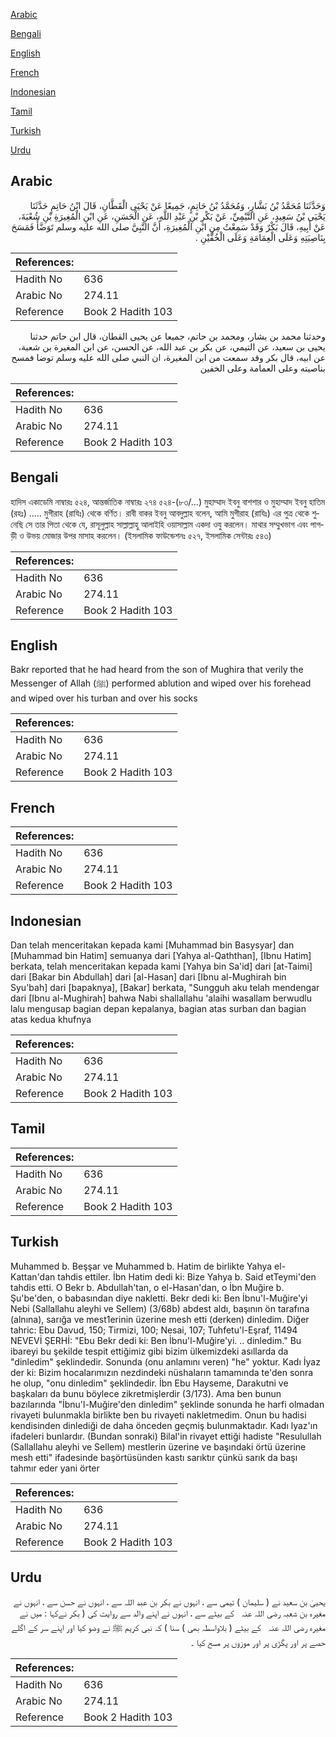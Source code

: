 [Arabic](#arabic)

[Bengali](#bengali)

[English](#english)

[French](#french)

[Indonesian](#indonesian)

[Tamil](#tamil)

[Turkish](#turkish)

[Urdu](#urdu)

## Arabic


<div dir="rtl" lang="ar" style={{fontSize:'larger',backgroundColor:'#f8f9fa',padding:20}}>
وَحَدَّثَنَا مُحَمَّدُ بْنُ بَشَّارٍ، وَمُحَمَّدُ بْنُ حَاتِمٍ، جَمِيعًا عَنْ يَحْيَى الْقَطَّانِ، قَالَ ابْنُ حَاتِمٍ حَدَّثَنَا يَحْيَى بْنُ سَعِيدٍ، عَنِ التَّيْمِيِّ، عَنْ بَكْرِ بْنِ عَبْدِ اللَّهِ، عَنِ الْحَسَنِ، عَنِ ابْنِ الْمُغِيرَةِ بْنِ شُعْبَةَ، عَنْ أَبِيهِ، قَالَ بَكْرٌ وَقَدْ سَمِعْتُ مِنِ ابْنِ الْمُغِيرَةِ، أَنَّ النَّبِيَّ صلى الله عليه وسلم تَوَضَّأَ فَمَسَحَ بِنَاصِيَتِهِ وَعَلَى الْعِمَامَةِ وَعَلَى الْخُفَّيْنِ ‏.‏
</div>
<div style={{backgroundColor:'#f8f9fa',padding:20, marginBottom: 10}}><table> <thead> <tr> <th>References:</th> <th></th> </tr> </thead> <tbody><tr><td>Hadith No</td><td>636</td></tr><tr><td>Arabic No</td><td>274.11</td></tr><tr><td>Reference</td><td>Book 2 Hadith 103</td></tr></tbody></table></div>


<div dir="rtl" lang="ar" style={{fontSize:'larger',backgroundColor:'#f8f9fa',padding:20}}>
وحدثنا محمد بن بشار، ومحمد بن حاتم، جميعا عن يحيى القطان، قال ابن حاتم حدثنا يحيى بن سعيد، عن التيمي، عن بكر بن عبد الله، عن الحسن، عن ابن المغيرة بن شعبة، عن ابيه، قال بكر وقد سمعت من ابن المغيرة، ان النبي صلى الله عليه وسلم توضا فمسح بناصيته وعلى العمامة وعلى الخفين
</div>
<div style={{backgroundColor:'#f8f9fa',padding:20, marginBottom: 10}}><table> <thead> <tr> <th>References:</th> <th></th> </tr> </thead> <tbody><tr><td>Hadith No</td><td>636</td></tr><tr><td>Arabic No</td><td>274.11</td></tr><tr><td>Reference</td><td>Book 2 Hadith 103</td></tr></tbody></table></div>

## Bengali


<div dir="ltr" lang="bn" style={{fontSize:'larger',backgroundColor:'#f8f9fa',padding:20}}>
হাদিস একাডেমি নাম্বারঃ ৫২৪, আন্তর্জাতিক নাম্বারঃ ২৭৪ ৫২৪-(৮৩/...) মুহাম্মাদ ইবনু বাশশার ও মুহাম্মাদ ইবনু হাতিম (রহঃ) ..... মুগীরাহ (রাযিঃ) থেকে বর্ণিত। রাবী বাকর ইবনু আবদুল্লাহ বলেন, আমি মুগীরাহ (রাযিঃ) এর পুত্র থেকে শুনেছি সে তার পিতা থেকে যে, রাসূলুল্লাহ সাল্লাল্লাহু আলাইহি ওয়াসাল্লাম একদা ওযু করলেন। মাথার সম্মুখভাগ এবং পাগড়ী ও উভয় মোজার উপর মাসাহ করলেন। (ইসলামিক ফাউন্ডেশনঃ ৫২৭, ইসলামিক সেন্টারঃ ৫৪৩)
</div>
<div style={{backgroundColor:'#f8f9fa',padding:20, marginBottom: 10}}><table> <thead> <tr> <th>References:</th> <th></th> </tr> </thead> <tbody><tr><td>Hadith No</td><td>636</td></tr><tr><td>Arabic No</td><td>274.11</td></tr><tr><td>Reference</td><td>Book 2 Hadith 103</td></tr></tbody></table></div>

## English


<div dir="ltr" lang="en" style={{fontSize:'larger',backgroundColor:'#f8f9fa',padding:20}}>
Bakr reported that he had heard from the son of Mughira that verily the Messenger of Allah (ﷺ) performed ablution and wiped over his forehead and wiped over his turban and over his socks
</div>
<div style={{backgroundColor:'#f8f9fa',padding:20, marginBottom: 10}}><table> <thead> <tr> <th>References:</th> <th></th> </tr> </thead> <tbody><tr><td>Hadith No</td><td>636</td></tr><tr><td>Arabic No</td><td>274.11</td></tr><tr><td>Reference</td><td>Book 2 Hadith 103</td></tr></tbody></table></div>

## French


<div dir="ltr" lang="fr" style={{fontSize:'larger',backgroundColor:'#f8f9fa',padding:20}}>

</div>
<div style={{backgroundColor:'#f8f9fa',padding:20, marginBottom: 10}}><table> <thead> <tr> <th>References:</th> <th></th> </tr> </thead> <tbody><tr><td>Hadith No</td><td>636</td></tr><tr><td>Arabic No</td><td>274.11</td></tr><tr><td>Reference</td><td>Book 2 Hadith 103</td></tr></tbody></table></div>

## Indonesian


<div dir="ltr" lang="id" style={{fontSize:'larger',backgroundColor:'#f8f9fa',padding:20}}>
Dan telah menceritakan kepada kami [Muhammad bin Basysyar] dan [Muhammad bin Hatim] semuanya dari [Yahya al-Qaththan], [Ibnu Hatim] berkata, telah menceritakan kepada kami [Yahya bin Sa'id] dari [at-Taimi] dari [Bakar bin Abdullah] dari [al-Hasan] dari [Ibnu al-Mughirah bin Syu'bah] dari [bapaknya], [Bakar] berkata, "Sungguh aku telah mendengar dari [Ibnu al-Mughirah] bahwa Nabi shallallahu 'alaihi wasallam berwudlu lalu mengusap bagian depan kepalanya, bagian atas surban dan bagian atas kedua khufnya
</div>
<div style={{backgroundColor:'#f8f9fa',padding:20, marginBottom: 10}}><table> <thead> <tr> <th>References:</th> <th></th> </tr> </thead> <tbody><tr><td>Hadith No</td><td>636</td></tr><tr><td>Arabic No</td><td>274.11</td></tr><tr><td>Reference</td><td>Book 2 Hadith 103</td></tr></tbody></table></div>

## Tamil


<div dir="ltr" lang="ta" style={{fontSize:'larger',backgroundColor:'#f8f9fa',padding:20}}>

</div>
<div style={{backgroundColor:'#f8f9fa',padding:20, marginBottom: 10}}><table> <thead> <tr> <th>References:</th> <th></th> </tr> </thead> <tbody><tr><td>Hadith No</td><td>636</td></tr><tr><td>Arabic No</td><td>274.11</td></tr><tr><td>Reference</td><td>Book 2 Hadith 103</td></tr></tbody></table></div>

## Turkish


<div dir="ltr" lang="tr" style={{fontSize:'larger',backgroundColor:'#f8f9fa',padding:20}}>
Muhammed b. Beşşar ve Muhammed b. Hatim de birlikte Yahya el-Kattan'dan tahdis ettiler. İbn Hatim dedi ki: Bize Yahya b. Said etTeymi'den tahdis etti. O Bekr b. Abdullah'tan, o el-Hasan'dan, o İbn Muğire b. Şu'be'den, o babasından diye nakletti. Bekr dedi ki: Ben İbnu'l-Muğire'yi Nebi (Sallallahu aleyhi ve Sellem) (3/68b) abdest aldı, başının ön tarafına (alnına), sarığa ve mest1erinin üzerine mesh etti (derken) dinledim. Diğer tahric: Ebu Davud, 150; Tirmizi, 100; Nesai, 107; Tuhfetu'l-Eşraf, 11494 NEVEVİ ŞERHİ: "Ebu Bekr dedi ki: Ben İbnu'l-Muğire'yi. .. dinledim." Bu ibareyi bu şekilde tespit ettiğimiz gibi bizim ülkemizdeki asıllarda da "dinledim" şeklindedir. Sonunda (onu anlamını veren) "he" yoktur. Kadı İyaz der ki: Bizim hocalarımızın nezdindeki nüshaların tamamında te'den sonra he olup, "onu dinledim" şeklindedir. İbn Ebu Hayseme, Darakutni ve başkaları da bunu böylece zikretmişlerdir (3/173). Ama ben bunun bazılarında "İbnu'l-Muğire'den dinledim" şeklinde sonunda he harfi olmadan rivayeti bulunmakla birlikte ben bu rivayeti nakletmedim. Onun bu hadisi kendisinden dinlediği de daha önceden geçmiş bulunmaktadır. Kadı lyaz'ın ifadeleri bunlardır. (Bundan sonraki) Bilal'in rivayet ettiği hadiste "Resulullah (Sallallahu aleyhi ve Sellem) mestlerin üzerine ve başındaki örtü üzerine mesh etti" ifadesinde başörtüsünden kastı sarıktır çünkü sarık da başı tahmır eder yani örter
</div>
<div style={{backgroundColor:'#f8f9fa',padding:20, marginBottom: 10}}><table> <thead> <tr> <th>References:</th> <th></th> </tr> </thead> <tbody><tr><td>Hadith No</td><td>636</td></tr><tr><td>Arabic No</td><td>274.11</td></tr><tr><td>Reference</td><td>Book 2 Hadith 103</td></tr></tbody></table></div>

## Urdu


<div dir="rtl" lang="ur" style={{fontSize:'larger',backgroundColor:'#f8f9fa',padding:20}}>
یحییٰ بن سعید نے ( سلیمان ) تیمی سے ، انہوں نے بکر بن عبد اللہ سے ، انہوں نے حسن سے ، انہوں نے مغیرہ بن شعبہ ‌رضی ‌اللہ ‌عنہ ‌ ‌ کے بیٹے سے ، انہوں نے اپنے والد سے روایت کی ( بکر نےکہا : میں نے مغیرہ ‌رضی ‌اللہ ‌عنہ ‌ ‌ کے بیٹے ( بلاواسطہ بھی ) سنا ) کہ نبی کریم ﷺ نے وضو کیا اور اپنے سر کے اگلے حصے پر اور پگڑی پر اور موزوں پر مسح کیا ۔
</div>
<div style={{backgroundColor:'#f8f9fa',padding:20, marginBottom: 10}}><table> <thead> <tr> <th>References:</th> <th></th> </tr> </thead> <tbody><tr><td>Hadith No</td><td>636</td></tr><tr><td>Arabic No</td><td>274.11</td></tr><tr><td>Reference</td><td>Book 2 Hadith 103</td></tr></tbody></table></div>